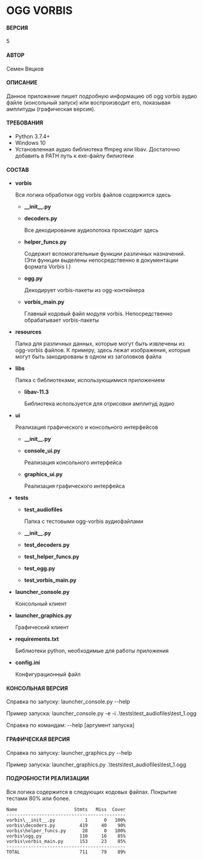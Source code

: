 # OGG VORBIS

#### ВЕРСИЯ

5
  
#### АВТОР

Семен Вяцков
    
#### ОПИСАНИЕ   

Данное приложение пишет подробную информацию об ogg vorbis аудио файле 
(консольный запуск) или воспроизводит его, показывая амплитуды (графическая 
версия).

#### ТРЕБОВАНИЯ

- Python 3.7.4+
- Windows 10
- Установленная аудио библиотека ffmpeg или libav. Достаточно добавить в PATH
путь к exe-файлу билиотеки

#### СОСТАВ

- **vorbis**
    
    Вся логика обработки ogg vorbis файлов содержится здесь
    
    - **\_\_init\_\_.py** 
        
    - **decoders.py** 
    
        Все декодирование аудиопотока происходит здесь 
        
    - **helper_funcs.py** 
    
        Содержит вспомогательные функции различных назначений. (Эти функции
        выделены непосредственно в документации формата Vorbis I.)
        
    - **ogg.py** 
        
        Декодирует vorbis-пакеты из ogg-контейнера
        
    - **vorbis_main.py** 
    
        Главный кодовый файл модуля vorbis. Непосредственно обрабатывает 
        vorbis-пакеты
        
- **resources**

    Папка для различных данных, которые могут быть извлечены из ogg-vorbis
    файлов. К примеру, здесь лежат изображения, которые могут быть закодированы
    в одном из заголовков файла
    
- **libs**
    
    Папка с библиотеками, использующимися приложением
    
    - **libav-11.3**
    
        Библиотека используется для отрисовки амплитуд аудио
    
- **ui**
    
    Реализация графического и консольного интерфейсов
    
    - **\_\_init\_\_.py**
    
    - **console_ui.py**
    
        Реализация консольного интерфейса
        
    - **graphics_ui.py**
    
        Реализация графического интерфейса

- **tests**

    - **test_audiofiles**
        
        Папка с тестовыми ogg-vorbis аудиофайлами

    - **\_\_init\_\_.py**
        
    - **test_decoders.py**
    
    - **test_helper_funcs.py** 
        
    - **test_ogg.py** 
        
    - **test_vorbis_main.py**
        
- **launcher_console.py** 

    Консольный клиент
    
- **launcher_graphics.py**

    Графический клиент

- **requirements.txt**

    Библиотеки python, необходимые для работы приложения
    
- **config.ini**

    Конфигурационный файл

#### КОНСОЛЬНАЯ ВЕРСИЯ
    
Справка по запуску: launcher_console.py --help

Пример запуска: 
    launcher_console.py -e -i .\tests\test_audiofiles\test_1.ogg 

Справка по командам: --help [аргумент запуска]

#### ГРАФИЧЕСКАЯ ВЕРСИЯ

Справка по запуску: launcher_graphics.py --help

Пример запуска: launcher_graphics.py .\tests\test_audiofiles\test_1.ogg

#### ПОДРОБНОСТИ РЕАЛИЗАЦИИ

Вся логика содержится в следующих кодовых файлах. Покрытие тестами 80% 
или более.
```
Name                     Stmts   Miss  Cover
--------------------------------------------
vorbis\__init__.py           1      0   100%
vorbis\decoders.py         419     40    90%
vorbis\helper_funcs.py      28      0   100%
vorbis\ogg.py              110     16    85%
vorbis\vorbis_main.py      153     23    85%
--------------------------------------------
TOTAL                      711     79    89%
```
